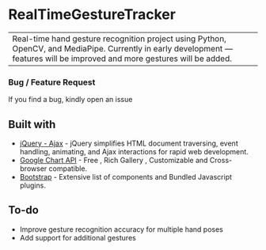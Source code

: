 <!--- # ![WebApp](https://iharsh234.github.io/WebApp/images/demo/demo_landing.JPG) --->

# RealTimeGestureTracker
<table>
<tr>
<td>
  Real-time hand gesture recognition project using Python, OpenCV, and MediaPipe. Currently in early development — features will be improved and more gestures will be added.
</td>
</tr>
</table>


<!--- ## Demo
Here is a working live demo :  https://iharsh234.github.io/WebApp/ --->

### Bug / Feature Request

If you find a bug, kindly open an issue


## Built with 

- [jQuery - Ajax](http://www.w3schools.com/jquery/jquery_ref_ajax.asp) - jQuery simplifies HTML document traversing, event handling, animating, and Ajax interactions for rapid web development.
- [Google Chart API](https://developers.google.com/chart/interactive/docs/quick_start) - Free , Rich Gallery , Customizable and Cross-browser compatible.
- [Bootstrap](http://getbootstrap.com/) - Extensive list of components and  Bundled Javascript plugins.


## To-do
- Improve gesture recognition accuracy for multiple hand poses
- Add support for additional gestures


